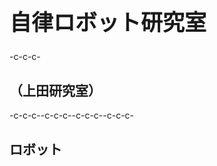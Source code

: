 <h1 style="font-size:250%">自律ロボット研究室</h1>-c-c-c-<h2>（上田研究室）</h2>-c-c-c--c-c-c-<!--nextpage-->-c-c-c--c-c-c-<h2>ロボット</h2>
